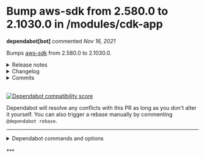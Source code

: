 # Bump aws-sdk from 2.580.0 to 2.1030.0 in /modules/cdk-app

**dependabot[bot]** commented *Nov 16, 2021*

Bumps [aws-sdk](https://github.com/aws/aws-sdk-js) from 2.580.0 to 2.1030.0.
<details>
<summary>Release notes</summary>
<p><em>Sourced from <a href="https://github.com/aws/aws-sdk-js/releases">aws-sdk's releases</a>.</em></p>
<blockquote>
<h2>Release v2.1030.0</h2>
<p>See <a href="https://github.com/aws/aws-sdk-js/blob/master/CHANGELOG.md">changelog</a> for more information.</p>
<h2>Release v2.1029.0</h2>
<p>See <a href="https://github.com/aws/aws-sdk-js/blob/master/CHANGELOG.md">changelog</a> for more information.</p>
<h2>Release v2.1028.0</h2>
<p>See <a href="https://github.com/aws/aws-sdk-js/blob/master/CHANGELOG.md">changelog</a> for more information.</p>
<h2>Release v2.1027.0</h2>
<p>See <a href="https://github.com/aws/aws-sdk-js/blob/master/CHANGELOG.md">changelog</a> for more information.</p>
<h2>Release v2.1026.0</h2>
<p>See <a href="https://github.com/aws/aws-sdk-js/blob/master/CHANGELOG.md">changelog</a> for more information.</p>
<h2>Release v2.1025.0</h2>
<p>See <a href="https://github.com/aws/aws-sdk-js/blob/master/CHANGELOG.md">changelog</a> for more information.</p>
<h2>Release v2.1024.0</h2>
<p>See <a href="https://github.com/aws/aws-sdk-js/blob/master/CHANGELOG.md">changelog</a> for more information.</p>
<h2>Release v2.1023.0</h2>
<p>See <a href="https://github.com/aws/aws-sdk-js/blob/master/CHANGELOG.md">changelog</a> for more information.</p>
<h2>Release v2.1022.0</h2>
<p>See <a href="https://github.com/aws/aws-sdk-js/blob/master/CHANGELOG.md">changelog</a> for more information.</p>
<h2>Release v2.1021.0</h2>
<p>See <a href="https://github.com/aws/aws-sdk-js/blob/master/CHANGELOG.md">changelog</a> for more information.</p>
<h2>Release v2.1020.0</h2>
<p>See <a href="https://github.com/aws/aws-sdk-js/blob/master/CHANGELOG.md">changelog</a> for more information.</p>
<h2>Release v2.1019.0</h2>
<p>See <a href="https://github.com/aws/aws-sdk-js/blob/master/CHANGELOG.md">changelog</a> for more information.</p>
<h2>Release v2.1018.0</h2>
<p>See <a href="https://github.com/aws/aws-sdk-js/blob/master/CHANGELOG.md">changelog</a> for more information.</p>
<h2>Release v2.1017.0</h2>
<p>See <a href="https://github.com/aws/aws-sdk-js/blob/master/CHANGELOG.md">changelog</a> for more information.</p>
<h2>Release v2.1016.0</h2>
<p>See <a href="https://github.com/aws/aws-sdk-js/blob/master/CHANGELOG.md">changelog</a> for more information.</p>
<h2>Release v2.1015.0</h2>
<p>See <a href="https://github.com/aws/aws-sdk-js/blob/master/CHANGELOG.md">changelog</a> for more information.</p>
<h2>Release v2.1014.0</h2>
<p>See <a href="https://github.com/aws/aws-sdk-js/blob/master/CHANGELOG.md">changelog</a> for more information.</p>
<!-- raw HTML omitted -->
</blockquote>
<p>... (truncated)</p>
</details>
<details>
<summary>Changelog</summary>
<p><em>Sourced from <a href="https://github.com/aws/aws-sdk-js/blob/master/CHANGELOG.md">aws-sdk's changelog</a>.</em></p>
<blockquote>
<h2>2.1030.0</h2>
<ul>
<li>feature: CloudTrail: CloudTrail Insights now supports ApiErrorRateInsight, which enables customers to identify unusual activity in their AWS account based on API error codes and their rate.</li>
<li>feature: Location: This release adds the support for Relevance, Distance, Time Zone, Language and Interpolated Address for Geocoding and Reverse Geocoding.</li>
<li>feature: S3Control: Support FIPS for S3 Outposts</li>
<li>feature: s3util: Add allowFipsEndpoint option in validateArnRegion</li>
</ul>
<h2>2.1029.0</h2>
<ul>
<li>feature: AppStream: This release includes support for images of AmazonLinux2 platform type.</li>
<li>feature: DMS: Add Settings in JSON format for the source GCP MySQL endpoint</li>
<li>feature: EC2: Adds a new VPC Subnet attribute &quot;EnableDns64.&quot; When enabled on IPv6 Subnets, the Amazon-Provided DNS Resolver returns synthetic IPv6 addresses for IPv4-only destinations.</li>
<li>feature: EKS: Adding Tags support to Cluster Registrations.</li>
<li>feature: MigrationHubStrategy: AWS SDK for Migration Hub Strategy Recommendations. It includes APIs to start the portfolio assessment, import portfolio data for assessment, and to retrieve recommendations. For more information, see the AWS Migration Hub documentation at <a href="https://docs.aws.amazon.com/migrationhub/index.html">https://docs.aws.amazon.com/migrationhub/index.html</a></li>
<li>feature: SSM: Adds support for Session Reason and Max Session Duration for Systems Manager Session Manager.</li>
<li>feature: Transfer: AWS Transfer Family now supports integrating a custom identity provider using AWS Lambda</li>
<li>feature: WAFV2: Your options for logging web ACL traffic now include Amazon CloudWatch Logs log groups and Amazon S3 buckets.</li>
</ul>
<h2>2.1028.0</h2>
<ul>
<li>feature: Connect: This release adds APIs for creating and managing scheduled tasks. Additionally, adds APIs to describe and update a contact and list associated references.</li>
<li>feature: DevOpsGuru: Add support for cross account APIs.</li>
<li>feature: EC2: C6i instances are powered by a third-generation Intel Xeon Scalable processor (Ice Lake) delivering all-core turbo frequency of 3.5 GHz. G5 instances feature up to 8 NVIDIA A10G Tensor Core GPUs and second generation AMD EPYC processors.</li>
<li>feature: MediaConvert: AWS Elemental MediaConvert SDK has added automatic modes for GOP configuration and added the ability to ingest screen recordings generated by Safari on MacOS 12 Monterey.</li>
<li>feature: SSM: This Patch Manager release supports creating Patch Baselines for RaspberryPi OS (formerly Raspbian)</li>
<li>feature: endpoint: Add useDualstackEndpoint configuration</li>
</ul>
<h2>2.1027.0</h2>
<ul>
<li>feature: EC2: This release provides an additional route target for the VPC route table.</li>
<li>feature: Translate: This release enables customers to import Multi-Directional Custom Terminology and use Multi-Directional Custom Terminology in both real-time translation and asynchronous batch translation.</li>
<li>feature: endpoint: Add useFipsEndpoint configuration</li>
</ul>
<h2>2.1026.0</h2>
<ul>
<li>feature: Backup: AWS Backup SDK provides new options when scheduling backups: select supported services and resources that are assigned to a particular tag, linked to a combination of tags, or can be identified by a partial tag value, and exclude resources from their assignments.</li>
<li>feature: ECS: This release adds support for container instance health.</li>
<li>feature: Resiliencehub: Initial release of AWS Resilience Hub, a managed service that enables you to define, validate, and track the resilience of your applications on AWS</li>
<li>feature: endpoint: Move FIPS rules to a separate section in region_config</li>
</ul>
<h2>2.1025.0</h2>
<ul>
<li>feature: Batch: Adds support for scheduling policy APIs.</li>
<li>feature: GreengrassV2: This release adds support for Greengrass core devices running Windows. You can now specify name of a Windows user to run a component.</li>
</ul>
<h2>2.1024.0</h2>
<ul>
<li>feature: ChimeSDKMeetings: Updated format validation for ids and regions.</li>
<li>feature: EC2: This release adds internal validation on the GatewayAssociationState field</li>
<li>feature: SageMaker: SageMaker CreateEndpoint and UpdateEndpoint APIs now support additional deployment configuration to manage traffic shifting options and automatic rollback monitoring. DescribeEndpoint now shows new in-progress deployment details with stage status.</li>
<li>feature: WAFV2: You can now configure rules to run a CAPTCHA check against web requests and, as needed, send a CAPTCHA challenge to the client.</li>
</ul>
<h2>2.1023.0</h2>
<ul>
<li>feature: EC2: DescribeInstances now returns customer-owned IP addresses for instances running on an AWS Outpost.</li>
<li>feature: Translate: This release enable customers to use their own KMS keys to encrypt output files when they submit a batch transform job.</li>
</ul>
<h2>2.1022.0</h2>
<!-- raw HTML omitted -->
</blockquote>
<p>... (truncated)</p>
</details>
<details>
<summary>Commits</summary>
<ul>
<li><a href="https://github.com/aws/aws-sdk-js/commit/a4291e25264bc3bce16b2ce71ffad3d552d6019c"><code>a4291e2</code></a> Updates SDK to v2.1030.0</li>
<li><a href="https://github.com/aws/aws-sdk-js/commit/71e97e566cf6c83da82def2b4bc96ee5e50d92e8"><code>71e97e5</code></a> Support FIPS for S3 Outposts (<a href="https://github-redirect.dependabot.com/aws/aws-sdk-js/issues/3963">#3963</a>)</li>
<li><a href="https://github.com/aws/aws-sdk-js/commit/e9295897785fe3701e0c5fee5248d808c9444e96"><code>e929589</code></a> chore(s3util): add allowFipsEndpoint option in validateArnRegion (<a href="https://github-redirect.dependabot.com/aws/aws-sdk-js/issues/3962">#3962</a>)</li>
<li><a href="https://github.com/aws/aws-sdk-js/commit/872402396fd54feede7f66614c025d2e2639a43b"><code>8724023</code></a> Updates SDK to v2.1029.0</li>
<li><a href="https://github.com/aws/aws-sdk-js/commit/154526513a528491f96fa12f18587adeb3b938a2"><code>1545265</code></a> Enable Rescue SES InvalidParameterValue test (<a href="https://github-redirect.dependabot.com/aws/aws-sdk-js/issues/3958">#3958</a>)</li>
<li><a href="https://github.com/aws/aws-sdk-js/commit/3c2972de4eb96f43cb9028d22d716742ef1b0ac9"><code>3c2972d</code></a> Updates SDK to v2.1028.0</li>
<li><a href="https://github.com/aws/aws-sdk-js/commit/c578c8346494654914efb335779ca2620c3e6b36"><code>c578c83</code></a> Add useDualstackEndpoint configuration (<a href="https://github-redirect.dependabot.com/aws/aws-sdk-js/issues/3957">#3957</a>)</li>
<li><a href="https://github.com/aws/aws-sdk-js/commit/f2b5aaabd44e9bdbff0fedc46c9768bc0c82d12e"><code>f2b5aaa</code></a> Convert metadata service modules to functions (<a href="https://github-redirect.dependabot.com/aws/aws-sdk-js/issues/3954">#3954</a>)</li>
<li><a href="https://github.com/aws/aws-sdk-js/commit/3e4e499352b8a2161ed6fbdbc0b0de8492d841a1"><code>3e4e499</code></a> Updates SDK to v2.1027.0</li>
<li><a href="https://github.com/aws/aws-sdk-js/commit/d0620c4dbb8871b539cb872f0ffa4d4c45b0052e"><code>d0620c4</code></a> Add useFipsEndpoint configuration (<a href="https://github-redirect.dependabot.com/aws/aws-sdk-js/issues/3951">#3951</a>)</li>
<li>Additional commits viewable in <a href="https://github.com/aws/aws-sdk-js/compare/v2.580.0...v2.1030.0">compare view</a></li>
</ul>
</details>
<br />


[![Dependabot compatibility score](https://dependabot-badges.githubapp.com/badges/compatibility_score?dependency-name=aws-sdk&package-manager=npm_and_yarn&previous-version=2.580.0&new-version=2.1030.0)](https://docs.github.com/en/github/managing-security-vulnerabilities/about-dependabot-security-updates#about-compatibility-scores)

Dependabot will resolve any conflicts with this PR as long as you don't alter it yourself. You can also trigger a rebase manually by commenting `@dependabot rebase`.

[//]: # (dependabot-automerge-start)
[//]: # (dependabot-automerge-end)

---

<details>
<summary>Dependabot commands and options</summary>
<br />

You can trigger Dependabot actions by commenting on this PR:
- `@dependabot rebase` will rebase this PR
- `@dependabot recreate` will recreate this PR, overwriting any edits that have been made to it
- `@dependabot merge` will merge this PR after your CI passes on it
- `@dependabot squash and merge` will squash and merge this PR after your CI passes on it
- `@dependabot cancel merge` will cancel a previously requested merge and block automerging
- `@dependabot reopen` will reopen this PR if it is closed
- `@dependabot close` will close this PR and stop Dependabot recreating it. You can achieve the same result by closing it manually
- `@dependabot ignore this major version` will close this PR and stop Dependabot creating any more for this major version (unless you reopen the PR or upgrade to it yourself)
- `@dependabot ignore this minor version` will close this PR and stop Dependabot creating any more for this minor version (unless you reopen the PR or upgrade to it yourself)
- `@dependabot ignore this dependency` will close this PR and stop Dependabot creating any more for this dependency (unless you reopen the PR or upgrade to it yourself)
- `@dependabot use these labels` will set the current labels as the default for future PRs for this repo and language
- `@dependabot use these reviewers` will set the current reviewers as the default for future PRs for this repo and language
- `@dependabot use these assignees` will set the current assignees as the default for future PRs for this repo and language
- `@dependabot use this milestone` will set the current milestone as the default for future PRs for this repo and language

You can disable automated security fix PRs for this repo from the [Security Alerts page](https://github.com/gruntwork-io/infrastructure-as-code-testing-talk/network/alerts).

</details>
<br />
***


